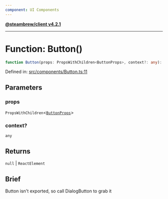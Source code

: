 ```yaml
---
component: UI Components
---
```


[**@steambrew/client v4.2.1**](../README.md)

***

# Function: Button()

```ts
function Button(props: PropsWithChildren<ButtonProps>, context?: any): null | ReactElement
```

Defined in: [src/components/Button.ts:11](https://github.com/SteamClientHomebrew/SDK/blob/main/typescript-packages/client/src/components/Button.ts#L11)

## Parameters

### props

`PropsWithChildren`\<[`ButtonProps`](../interfaces/ButtonProps.md)\>

### context?

`any`

## Returns

`null` \| `ReactElement`

## Brief

Button isn't exported, so call DialogButton to grab it
